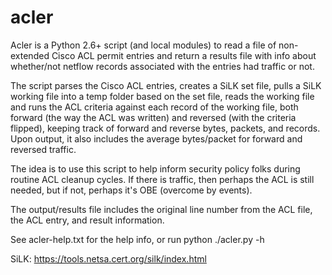 # acler

Acler is a Python 2.6+ script (and local modules) to read a file of non-extended Cisco ACL permit entries and return a results file with info about whether/not netflow records associated with the entries had traffic or not.

The script parses the Cisco ACL entries, creates a SiLK set file, pulls a SiLK working file into a temp folder based on the set file, reads the working file and runs the ACL criteria against each record of the working file, both forward (the way the ACL was written) and reversed (with the criteria flipped), keeping track of forward and reverse bytes, packets, and records. Upon output, it also includes the average bytes/packet for forward and reversed traffic.

The idea is to use this script to help inform security policy folks during routine ACL cleanup cycles. If there is traffic, then perhaps the ACL is still needed, but if not, perhaps it's OBE (overcome by events).

The output/results file includes the original line number from the ACL file, the ACL entry, and result information.

See acler-help.txt for the help info, or run python ./acler.py -h

SiLK: https://tools.netsa.cert.org/silk/index.html
